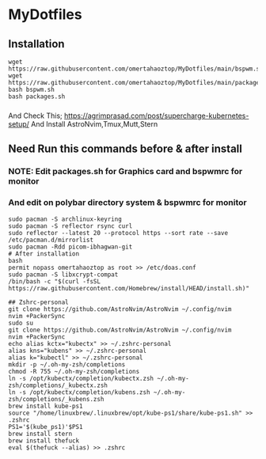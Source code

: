 # MyDotfiles
## Installation
```
wget https://raw.githubusercontent.com/omertahaoztop/MyDotfiles/main/bspwm.sh
wget https://raw.githubusercontent.com/omertahaoztop/MyDotfiles/main/packages.sh
bash bspwm.sh
bash packages.sh
```
### 
And Check This;
https://agrimprasad.com/post/supercharge-kubernetes-setup/
And Install AstroNvim,Tmux,Mutt,Stern
## Need Run this commands before & after install
### NOTE: Edit packages.sh for Graphics card and bspwmrc for monitor
### And edit on polybar directory system & bspwmrc for monitor
```
sudo pacman -S archlinux-keyring
sudo pacman -S reflector rsync curl
sudo reflector --latest 20 --protocol https --sort rate --save /etc/pacman.d/mirrorlist
sudo pacman -Rdd picom-ibhagwan-git
# After installation
bash
permit nopass omertahaoztop as root >> /etc/doas.conf
sudo pacman -S libxcrypt-compat 
/bin/bash -c "$(curl -fsSL https://raw.githubusercontent.com/Homebrew/install/HEAD/install.sh)"

## Zshrc-personal
git clone https://github.com/AstroNvim/AstroNvim ~/.config/nvim
nvim +PackerSync
sudo su
git clone https://github.com/AstroNvim/AstroNvim ~/.config/nvim
nvim +PackerSync
echo alias kctx="kubectx" >> ~/.zshrc-personal
alias kns="kubens" >> ~/.zshrc-personal
alias k="kubectl" >> ~/.zshrc-personal
mkdir -p ~/.oh-my-zsh/completions
chmod -R 755 ~/.oh-my-zsh/completions
ln -s /opt/kubectx/completion/kubectx.zsh ~/.oh-my-zsh/completions/_kubectx.zsh
ln -s /opt/kubectx/completion/kubens.zsh ~/.oh-my-zsh/completions/_kubens.zsh
brew install kube-ps1
source "/home/linuxbrew/.linuxbrew/opt/kube-ps1/share/kube-ps1.sh" >> .zshrc
PS1='$(kube_ps1)'$PS1
brew install stern
brew install thefuck
eval $(thefuck --alias) >> .zshrc

```
